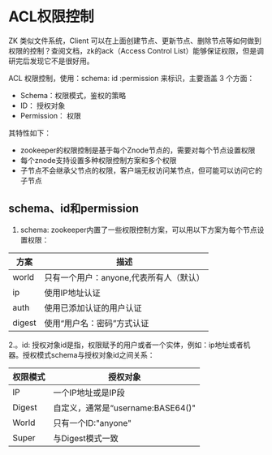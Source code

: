 # ACL权限控制
ZK 类似文件系统，Client 可以在上面创建节点、更新节点、删除节点等如何做到权限的控制？查阅文档，zk的ack（Access Control List）能够保证权限，但是调研完后发现它不是很好用。

ACL 权限控制，使用：schema: id  :permission 来标识，主要涵盖 3 个方面：
- Schema：权限模式，鉴权的策略
- ID： 授权对象
- Permission： 权限

其特性如下：
- zookeeper的权限控制是基于每个Znode节点的，需要对每个节点设置权限
- 每个znode支持设置多种权限控制方案和多个权限
- 子节点不会继承父节点的权限，客户端无权访问某节点，但可能可以访问它的子节点

## schema、id和permission
1. schema:
zookeeper内置了一些权限控制方案，可以用以下方案为每个节点设置权限：

|方案|描述|
|--|--|
|world|只有一个用户：anyone,代表所有人（默认）|
|ip|使用IP地址认证|
|auth|使用已添加认证的用户认证|
|digest|使用“用户名：密码”方式认证|

2.。id:
授权对象id是指，权限赋予的用户或者一个实体，例如：ip地址或者机器。授权模式schema与授权对象id之间关系：

|权限模式|授权对象|
|--|--|
|IP|一个IP地址或是IP段|
|Digest|自定义，通常是“username:BASE64()"|
|World|只有一个ID:"anyone"|
|Super|与Digest模式一致|



